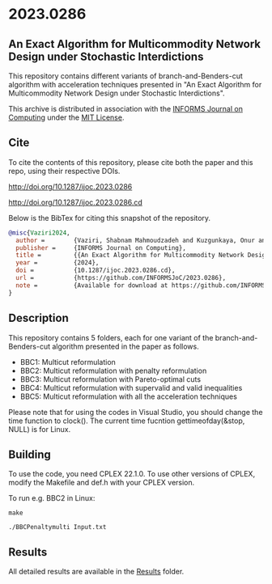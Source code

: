 # 2023.0286
## An Exact Algorithm for Multicommodity Network Design under Stochastic Interdictions

This repository contains different variants of branch-and-Benders-cut algorithm with acceleration techniques presented in "An Exact Algorithm for Multicommodity Network Design under Stochastic Interdictions".

This archive is distributed in association with the [INFORMS Journal on Computing](https://pubsonline.informs.org/journal/ijoc) under the [MIT License](https://github.com/shabnamvaziri/IJOC-paper/blob/main/LICENSE.txt).

## Cite
To cite the contents of this repository, please cite both the paper and this repo, using their respective DOIs.

http://doi.org/10.1287/ijoc.2023.0286

http://doi.org/10.1287/ijoc.2023.0286.cd

Below is the BibTex for citing this snapshot of the repository.

```bibtex
@misc{Vaziri2024,
  author =        {Vaziri, Shabnam Mahmoudzadeh and Kuzgunkaya, Onur and Vidyarthi, Navneet},
  publisher =     {INFORMS Journal on Computing},
  title =         {{An Exact Algorithm for Multicommodity Network Design under Stochastic Interdictions}},
  year =          {2024},
  doi =           {10.1287/ijoc.2023.0286.cd},
  url =           {https://github.com/INFORMSJoC/2023.0286},
  note =          {Available for download at https://github.com/INFORMSJoC/2023.0286},
}
```
## Description
This repository contains 5 folders, each for one variant of the branch-and-Benders-cut algorithm presented in the paper as follows.

- BBC1: Multicut reformulation
- BBC2: Multicut reformulation with penalty reformulation
- BBC3: Multicut reformulation with Pareto-optimal cuts
- BBC4: Multicut reformulation with supervalid and valid inequalities
- BBC5: Multicut reformulation with all the acceleration techniques 

Please note that for using the codes in Visual Studio, you should change the time function to clock(). The current time fucntion gettimeofday(&stop, NULL) is for Linux.

## Building
To use the code, you need CPLEX 22.1.0. To use other versions of CPLEX, modify the Makefile and def.h with your CPLEX version.

To run e.g. BBC2 in Linux:

```
make

./BBCPenaltymulti Input.txt
```

## Results
All detailed results are available in the [Results](https://github.com/shabnamvaziri/IJOC-paper/tree/main/Results) folder.

